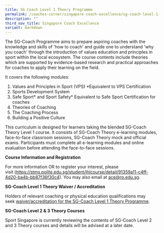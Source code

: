 ```yaml
---
title: SG Coach Level 1 Theory Programme
permalink: /coaches-corner/singapore-coach-excellence/sg-coach-level-1-theory-programme/
description: ""
third_nav_title: Singapore Coach Excellence
variant: markdown
---
```

The SG-Coach Programme aims to prepare aspiring coaches with the knowledge and skills of 'how to coach' and guide one to understand 'why you coach' through the introduction of values education and principles in sport within the local ecosystem. The course contents include theories which are supported by evidence-based research and practical approaches for coaches to apply their learning on the field.

It covers the following modules:

1. Values and Principles in Sport (VPS) \*Equivalent to VPS Certification
2. Sports Development System
3. Safe Sport* and Sport Safety* Equivalent to Safe Sport Certification for coaches
4. Theories of Coaching
5. The Coaching Process
6. Building a Positive Culture

This curriculum is designed for learners taking the blended SG-Coach Theory Level 1 course. It consists of SG-Coach Theory e-learning modules, face-to-face classroom sessions, SG-Coach Theory mock and official exams. Participants must complete all e-learning modules and online evaluation before attending the face-to-face sessions.

**Course Information and Registration**

For more information OR to register your interest, please visit (https://stms.polite.edu.sg/student/ihlcourse/detail/91359a11-c4ff-4d20-ba4b-bb87f36f30c4). You may also email at [ace@rp.edu.sg](mailto:ace@rp.edu.sg).

**SG-Coach Level 1 Theory Waiver / Accreditation**

Holders of relevant coaching or physical education qualifications may seek [waiver/accreditation for the SG-Coach Level 1 Theory Programme](/coaches-corner/singapore-coach-excellence/sg-coach-theory-accreditation/).

**SG-Coach Level 2 & 3 Theory Courses**

Sport Singapore is currently reviewing the contents of SG-Coach Level 2 and 3 Theory courses and details will be advised at a later date.